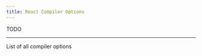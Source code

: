 ```yaml
---
title: React Compiler Options
---
```


<Intro>
TODO
</Intro>

<InlineToc />

---

List of all compiler options
